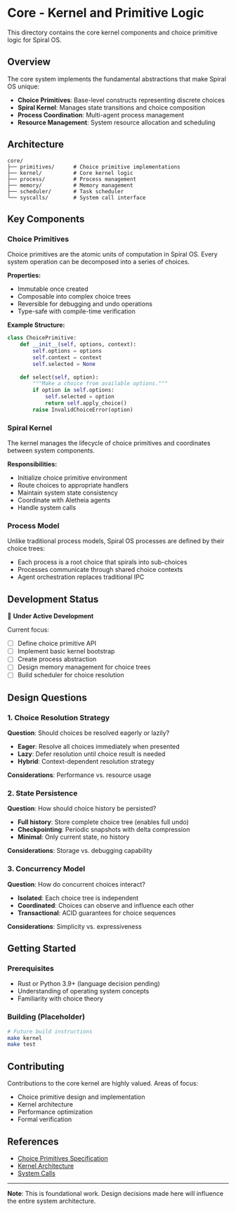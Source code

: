# Core - Kernel and Primitive Logic

This directory contains the core kernel components and choice primitive logic for Spiral OS.

## Overview

The core system implements the fundamental abstractions that make Spiral OS unique:
- **Choice Primitives**: Base-level constructs representing discrete choices
- **Spiral Kernel**: Manages state transitions and choice composition
- **Process Coordination**: Multi-agent process management
- **Resource Management**: System resource allocation and scheduling

## Architecture

```
core/
├── primitives/      # Choice primitive implementations
├── kernel/          # Core kernel logic
├── process/         # Process management
├── memory/          # Memory management
├── scheduler/       # Task scheduler
└── syscalls/        # System call interface
```

## Key Components

### Choice Primitives

Choice primitives are the atomic units of computation in Spiral OS. Every system operation can be decomposed into a series of choices.

**Properties:**
- Immutable once created
- Composable into complex choice trees
- Reversible for debugging and undo operations
- Type-safe with compile-time verification

**Example Structure:**
```python
class ChoicePrimitive:
    def __init__(self, options, context):
        self.options = options
        self.context = context
        self.selected = None
        
    def select(self, option):
        """Make a choice from available options."""
        if option in self.options:
            self.selected = option
            return self.apply_choice()
        raise InvalidChoiceError(option)
```

### Spiral Kernel

The kernel manages the lifecycle of choice primitives and coordinates between system components.

**Responsibilities:**
- Initialize choice primitive environment
- Route choices to appropriate handlers
- Maintain system state consistency
- Coordinate with Aletheia agents
- Handle system calls

### Process Model

Unlike traditional process models, Spiral OS processes are defined by their choice trees:
- Each process is a root choice that spirals into sub-choices
- Processes communicate through shared choice contexts
- Agent orchestration replaces traditional IPC

## Development Status

🚧 **Under Active Development**

Current focus:
- [ ] Define choice primitive API
- [ ] Implement basic kernel bootstrap
- [ ] Create process abstraction
- [ ] Design memory management for choice trees
- [ ] Build scheduler for choice resolution

## Design Questions

### 1. Choice Resolution Strategy
**Question**: Should choices be resolved eagerly or lazily?
- **Eager**: Resolve all choices immediately when presented
- **Lazy**: Defer resolution until choice result is needed
- **Hybrid**: Context-dependent resolution strategy

**Considerations**: Performance vs. resource usage

### 2. State Persistence
**Question**: How should choice history be persisted?
- **Full history**: Store complete choice tree (enables full undo)
- **Checkpointing**: Periodic snapshots with delta compression
- **Minimal**: Only current state, no history

**Considerations**: Storage vs. debugging capability

### 3. Concurrency Model
**Question**: How do concurrent choices interact?
- **Isolated**: Each choice tree is independent
- **Coordinated**: Choices can observe and influence each other
- **Transactional**: ACID guarantees for choice sequences

**Considerations**: Simplicity vs. expressiveness

## Getting Started

### Prerequisites
- Rust or Python 3.9+ (language decision pending)
- Understanding of operating system concepts
- Familiarity with choice theory

### Building (Placeholder)
```bash
# Future build instructions
make kernel
make test
```

## Contributing

Contributions to the core kernel are highly valued. Areas of focus:
- Choice primitive design and implementation
- Kernel architecture
- Performance optimization
- Formal verification

## References

- [Choice Primitives Specification](../docs/choice-primitives.md)
- [Kernel Architecture](../docs/kernel-arch.md)
- [System Calls](../docs/syscalls.md)

---

**Note**: This is foundational work. Design decisions made here will influence the entire system architecture.
